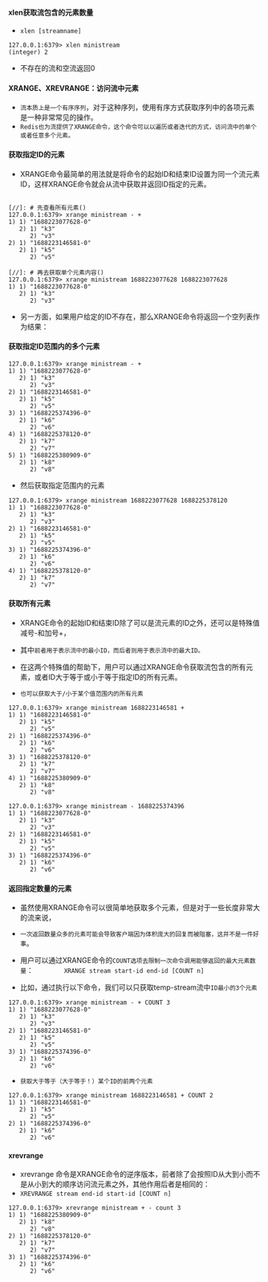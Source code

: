 #### xlen获取流包含的元素数量
* `xlen [streamname]`
```redis
127.0.0.1:6379> xlen ministream
(integer) 2
```
* 不存在的流和空流返回0

#### XRANGE、XREVRANGE：访问流中元素
* `流本质上是一个有序序列`，对于这种序列，使用有序方式获取序列中的各项元素是一种非常常见的操作。
* `Redis也为流提供了XRANGE命令，这个命令可以以遍历或者迭代的方式，访问流中的单个或者任意多个元素。`

#### 获取指定ID的元素
* XRANGE命令最简单的用法就是将命令的起始ID和结束ID设置为同一个流元素ID，这样XRANGE命令就会从流中获取并返回ID指定的元素。
```redis

[//]: # 先查看所有元素()
127.0.0.1:6379> xrange ministream - +
1) 1) "1688223077628-0"
   2) 1) "k3"
      2) "v3"
2) 1) "1688223146581-0"
   2) 1) "k5"
      2) "v5"

[//]: # 再去获取单个元素内容()
127.0.0.1:6379> xrange ministream 1688223077628 1688223077628
1) 1) "1688223077628-0"
   2) 1) "k3"
      2) "v3"
```
* 另一方面，如果用户给定的ID不存在，那么XRANGE命令将返回一个空列表作为结果：

#### 获取指定ID范围内的多个元素
```redis
127.0.0.1:6379> xrange ministream - +
1) 1) "1688223077628-0"
   2) 1) "k3"
      2) "v3"
2) 1) "1688223146581-0"
   2) 1) "k5"
      2) "v5"
3) 1) "1688225374396-0"
   2) 1) "k6"
      2) "v6"
4) 1) "1688225378120-0"
   2) 1) "k7"
      2) "v7"
5) 1) "1688225380909-0"
   2) 1) "k8"
      2) "v8"
```
* 然后获取指定范围内的元素
```redis
127.0.0.1:6379> xrange ministream 1688223077628 1688225378120
1) 1) "1688223077628-0"
   2) 1) "k3"
      2) "v3"
2) 1) "1688223146581-0"
   2) 1) "k5"
      2) "v5"
3) 1) "1688225374396-0"
   2) 1) "k6"
      2) "v6"
4) 1) "1688225378120-0"
   2) 1) "k7"
      2) "v7"
```

#### 获取所有元素
* XRANGE命令的起始ID和结束ID除了可以是流元素的ID之外，还可以是特殊值减号-和加号+，
* 其中`前者用于表示流中的最小ID，而后者则用于表示流中的最大ID。`
* 在这两个特殊值的帮助下，用户可以通过XRANGE命令获取流包含的所有元素，或者ID大于等于或小于等于指定ID的所有元素。

* `也可以获取大于/小于某个值范围内的所有元素`
```redis
127.0.0.1:6379> xrange ministream 1688223146581 +
1) 1) "1688223146581-0"
   2) 1) "k5"
      2) "v5"
2) 1) "1688225374396-0"
   2) 1) "k6"
      2) "v6"
3) 1) "1688225378120-0"
   2) 1) "k7"
      2) "v7"
4) 1) "1688225380909-0"
   2) 1) "k8"
      2) "v8"
```

```redis
127.0.0.1:6379> xrange ministream - 1688225374396 
1) 1) "1688223077628-0"
   2) 1) "k3"
      2) "v3"
2) 1) "1688223146581-0"
   2) 1) "k5"
      2) "v5"
3) 1) "1688225374396-0"
   2) 1) "k6"
      2) "v6"
```

#### 返回指定数量的元素
* 虽然使用XRANGE命令可以很简单地获取多个元素，但是对于一些长度非常大的流来说，
* `一次返回数量众多的元素可能会导致客户端因为体积庞大的回复而被阻塞，这并不是一件好事`。

* 用户可以通过XRANGE命令的`COUNT选项去限制一次命令调用能够返回的最大元素数量`：
`        XRANGE stream start-id end-id [COUNT n]`

* 比如，通过执行以下命令，我们可以只获取temp-stream流中`ID最小的3个元素`
```redis
127.0.0.1:6379> xrange ministream - + COUNT 3
1) 1) "1688223077628-0"
   2) 1) "k3"
      2) "v3"
2) 1) "1688223146581-0"
   2) 1) "k5"
      2) "v5"
3) 1) "1688225374396-0"
   2) 1) "k6"
      2) "v6"
```

* `获取大于等于（大于等于！）某个ID的前两个元素`
```redis
127.0.0.1:6379> xrange ministream 1688223146581 + COUNT 2
1) 1) "1688223146581-0"
   2) 1) "k5"
      2) "v5"
2) 1) "1688225374396-0"
   2) 1) "k6"
      2) "v6"
```

#### xrevrange
* xrevrange 命令是XRANGE命令的逆序版本，前者除了会按照ID从大到小而不是从小到大的顺序访问流元素之外，其他作用后者是相同的：
* `XREVRANGE stream end-id start-id [COUNT n]`
```redis
127.0.0.1:6379> xrevrange ministream + - count 3 
1) 1) "1688225380909-0"
   2) 1) "k8"
      2) "v8"
2) 1) "1688225378120-0"
   2) 1) "k7"
      2) "v7"
3) 1) "1688225374396-0"
   2) 1) "k6"
      2) "v6"
```


